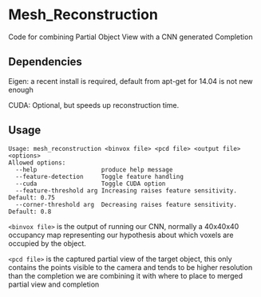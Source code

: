 # Mesh_Reconstruction
Code for combining Partial Object View with a CNN generated Completion

## Dependencies
Eigen: a recent install is required, default from apt-get for 14.04 is not new enough

CUDA: Optional, but speeds up reconstruction time.

## Usage
```
Usage: mesh_reconstruction <binvox file> <pcd file> <output file> <options>
Allowed options:
  --help                  produce help message
  --feature-detection     Toggle feature handling
  --cuda                  Toggle CUDA option
  --feature-threshold arg Increasing raises feature sensitivity. Default: 0.75
  --corner-threshold arg  Decreasing raises feature sensitivity. Default: 0.8
```

```<binvox file>```
is the output of running our CNN, normally a 40x40x40 occupancy map representing our hypothesis about which voxels are occupied by the object.

```<pcd file>``` is the captured partial view of the target object, this only contains the points visible to the camera and tends to be higher resolution than the completion we are combining it with
<output file> where to place to merged partial view and completion
